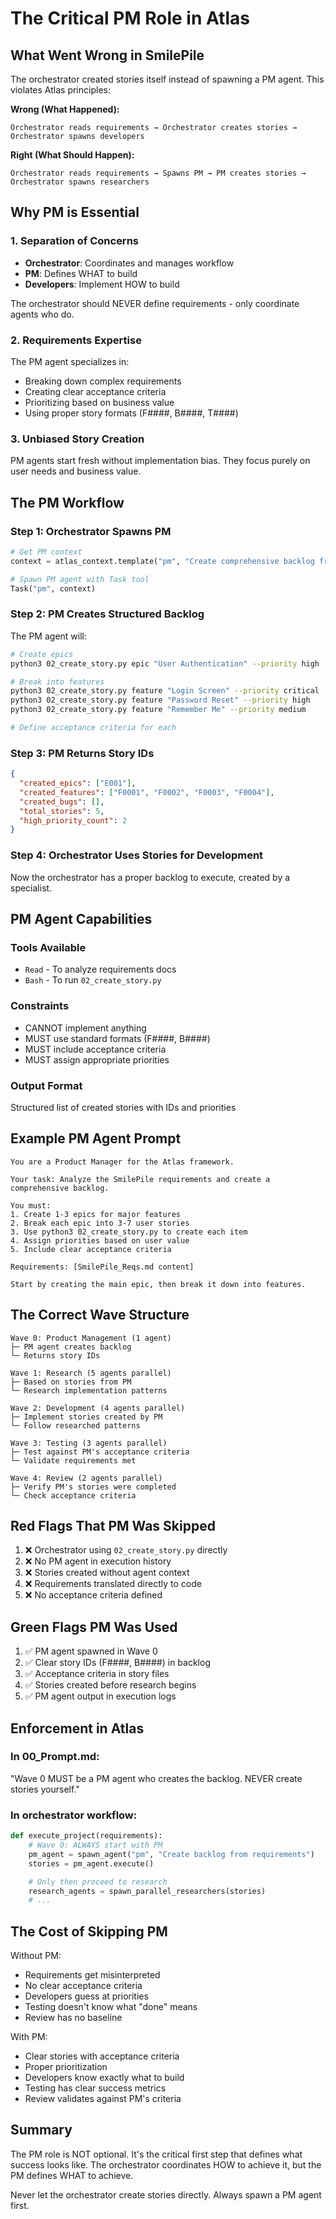 # The Critical PM Role in Atlas

## What Went Wrong in SmilePile

The orchestrator created stories itself instead of spawning a PM agent. This violates Atlas principles:

**Wrong (What Happened):**
```
Orchestrator reads requirements → Orchestrator creates stories → Orchestrator spawns developers
```

**Right (What Should Happen):**
```
Orchestrator reads requirements → Spawns PM → PM creates stories → Orchestrator spawns researchers
```

## Why PM is Essential

### 1. Separation of Concerns
- **Orchestrator**: Coordinates and manages workflow
- **PM**: Defines WHAT to build
- **Developers**: Implement HOW to build

The orchestrator should NEVER define requirements - only coordinate agents who do.

### 2. Requirements Expertise
The PM agent specializes in:
- Breaking down complex requirements
- Creating clear acceptance criteria
- Prioritizing based on business value
- Using proper story formats (F####, B####, T####)

### 3. Unbiased Story Creation
PM agents start fresh without implementation bias. They focus purely on user needs and business value.

## The PM Workflow

### Step 1: Orchestrator Spawns PM
```python
# Get PM context
context = atlas_context.template("pm", "Create comprehensive backlog from requirements")

# Spawn PM agent with Task tool
Task("pm", context)
```

### Step 2: PM Creates Structured Backlog
The PM agent will:
```bash
# Create epics
python3 02_create_story.py epic "User Authentication" --priority high

# Break into features
python3 02_create_story.py feature "Login Screen" --priority critical
python3 02_create_story.py feature "Password Reset" --priority high
python3 02_create_story.py feature "Remember Me" --priority medium

# Define acceptance criteria for each
```

### Step 3: PM Returns Story IDs
```json
{
  "created_epics": ["E001"],
  "created_features": ["F0001", "F0002", "F0003", "F0004"],
  "created_bugs": [],
  "total_stories": 5,
  "high_priority_count": 2
}
```

### Step 4: Orchestrator Uses Stories for Development
Now the orchestrator has a proper backlog to execute, created by a specialist.

## PM Agent Capabilities

### Tools Available
- `Read` - To analyze requirements docs
- `Bash` - To run `02_create_story.py`

### Constraints
- CANNOT implement anything
- MUST use standard formats (F####, B####)
- MUST include acceptance criteria
- MUST assign appropriate priorities

### Output Format
Structured list of created stories with IDs and priorities

## Example PM Agent Prompt

```
You are a Product Manager for the Atlas framework.

Your task: Analyze the SmilePile requirements and create a comprehensive backlog.

You must:
1. Create 1-3 epics for major features
2. Break each epic into 3-7 user stories
3. Use python3 02_create_story.py to create each item
4. Assign priorities based on user value
5. Include clear acceptance criteria

Requirements: [SmilePile_Reqs.md content]

Start by creating the main epic, then break it down into features.
```

## The Correct Wave Structure

```
Wave 0: Product Management (1 agent)
├─ PM agent creates backlog
└─ Returns story IDs

Wave 1: Research (5 agents parallel)
├─ Based on stories from PM
└─ Research implementation patterns

Wave 2: Development (4 agents parallel)
├─ Implement stories created by PM
└─ Follow researched patterns

Wave 3: Testing (3 agents parallel)
├─ Test against PM's acceptance criteria
└─ Validate requirements met

Wave 4: Review (2 agents parallel)
├─ Verify PM's stories were completed
└─ Check acceptance criteria
```

## Red Flags That PM Was Skipped

1. ❌ Orchestrator using `02_create_story.py` directly
2. ❌ No PM agent in execution history
3. ❌ Stories created without agent context
4. ❌ Requirements translated directly to code
5. ❌ No acceptance criteria defined

## Green Flags PM Was Used

1. ✅ PM agent spawned in Wave 0
2. ✅ Clear story IDs (F####, B####) in backlog
3. ✅ Acceptance criteria in story files
4. ✅ Stories created before research begins
5. ✅ PM agent output in execution logs

## Enforcement in Atlas

### In 00_Prompt.md:
"Wave 0 MUST be a PM agent who creates the backlog. NEVER create stories yourself."

### In orchestrator workflow:
```python
def execute_project(requirements):
    # Wave 0: ALWAYS start with PM
    pm_agent = spawn_agent("pm", "Create backlog from requirements")
    stories = pm_agent.execute()

    # Only then proceed to research
    research_agents = spawn_parallel_researchers(stories)
    # ...
```

## The Cost of Skipping PM

Without PM:
- Requirements get misinterpreted
- No clear acceptance criteria
- Developers guess at priorities
- Testing doesn't know what "done" means
- Review has no baseline

With PM:
- Clear stories with acceptance criteria
- Proper prioritization
- Developers know exactly what to build
- Testing has clear success metrics
- Review validates against PM's criteria

## Summary

The PM role is NOT optional. It's the critical first step that defines what success looks like. The orchestrator coordinates HOW to achieve it, but the PM defines WHAT to achieve.

Never let the orchestrator create stories directly. Always spawn a PM agent first.